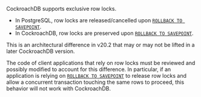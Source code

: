 CockroachDB supports exclusive row locks.

- In PostgreSQL, row locks are released/cancelled upon [`ROLLBACK TO SAVEPOINT`][rts].
- In CockroachDB, row locks are preserved upon [`ROLLBACK TO SAVEPOINT`][rts].

This is an architectural difference in v20.2 that may or may not be lifted in a later CockroachDB version.

The code of client applications that rely on row locks must be reviewed and possibly modified to account for this difference. In particular, if an application is relying on [`ROLLBACK TO SAVEPOINT`][rts] to release row locks and allow a concurrent transaction touching the same rows to proceed, this behavior will not work with CockroachDB.

<!-- Reference Links -->

[rts]: rollback-transaction.html
